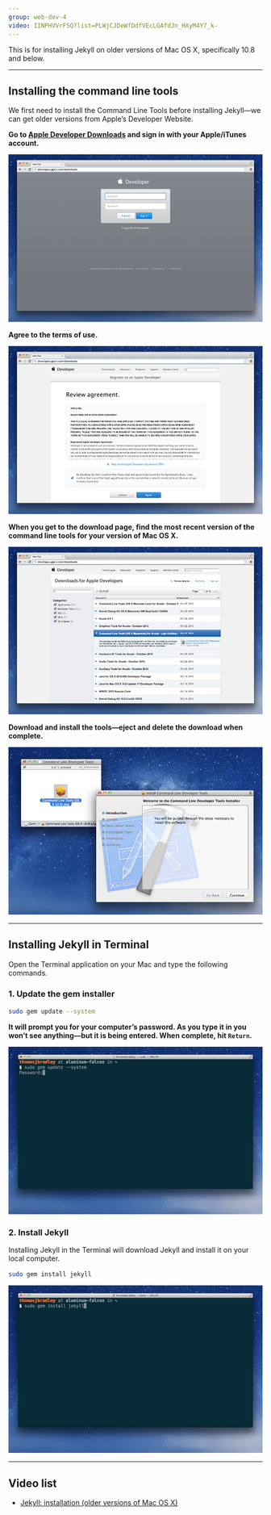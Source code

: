 ```yaml
---
group: web-dev-4
video: IINPHVVrF5Q?list=PLWjCJDeWfDdfVEcLGAfdJn_HXyM4Y7_k-
---
```


This is for installing Jekyll on older versions of Mac OS X, specifically 10.8 and below.

---

## Installing the command line tools

We first need to install the Command Line Tools before installing Jekyll—we can get older versions from Apple’s Developer Website.

**Go to [Apple Developer Downloads](http://developer.apple.com/downloads/) and sign in with your Apple/iTunes account.**

![](developer-apple.jpg)

**Agree to the terms of use.**

![](agreement.jpg)

**When you get to the download page, find the most recent version of the command line tools for your version of Mac OS X.**

![](command-line-tools.jpg)

**Download and install the tools—eject and delete the download when complete.**

![](installer.jpg)

---

## Installing Jekyll in Terminal

Open the Terminal application on your Mac and type the following commands.

### 1. Update the gem installer

```bash
sudo gem update --system
```

**It will prompt you for your computer’s password. As you type it in you won’t see anything—but it is being entered. When complete, hit `Return`.**

![](jekyll-gem-update.jpg)

### 2. Install Jekyll

Installing Jekyll in the Terminal will download Jekyll and install it on your local computer.

```bash
sudo gem install jekyll
```

![](jekyll-install.jpg)

---

## Video list

- [Jekyll: installation (older versions of Mac OS X)](https://www.youtube.com/watch?v=IINPHVVrF5Q&index=2&list=PLWjCJDeWfDdfVEcLGAfdJn_HXyM4Y7_k-)
